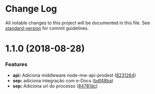 # Change Log

All notable changes to this project will be documented in this file. See [standard-version](https://github.com/conventional-changelog/standard-version) for commit guidelines.

<a name="1.1.0"></a>
# 1.1.0 (2018-08-28)


### Features

* **api:** Adiciona middleware node-mw-api-prodest ([8231264](https://github.com/prodest/api-sep/commit/8231264))
* **sep:** adiciona integração com e-Docs ([bdf48ba](https://github.com/prodest/api-sep/commit/bdf48ba))
* **sep:** Adiciona url do processo ([84781dc](https://github.com/prodest/api-sep/commit/84781dc))
